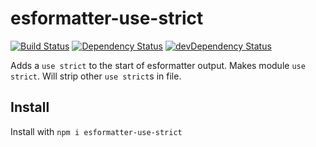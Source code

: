 # esformatter-use-strict
[![Build Status](https://secure.travis-ci.org/briandipalma/esformatter-use-strict.png)](http://travis-ci.org/briandipalma/esformatter-use-strict)
[![Dependency Status](https://david-dm.org/briandipalma/esformatter-use-strict.png)](https://david-dm.org/briandipalma/esformatter-use-strict)
[![devDependency Status](https://david-dm.org/briandipalma/esformatter-use-strict/dev-status.svg)](https://david-dm.org/briandipalma/esformatter-use-strict#info=devDependencies)

Adds a `use strict` to the start of esformatter output. Makes module `use strict`.
Will strip other `use strict`s in file.

## Install

Install with `npm i esformatter-use-strict`

